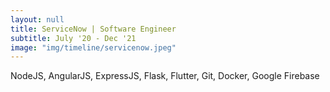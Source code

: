 ```yaml
---
layout: null
title: ServiceNow | Software Engineer 
subtitle: July '20 - Dec '21
image: "img/timeline/servicenow.jpeg"
---
```

NodeJS, AngularJS, ExpressJS, Flask, Flutter, Git, Docker, Google Firebase